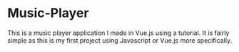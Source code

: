# Music-Player
This is a music player application I made in Vue.js using a tutorial. It is fairly simple as this is my first project using Javascript or Vue.js more specifically.
